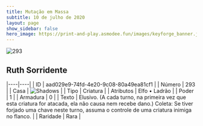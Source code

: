```yaml
---
title: Mutação em Massa
subtitle: 10 de julho de 2020
layout: page
show_sidebar: false
hero_image: https://print-and-play.asmodee.fun/images/keyforge_banner.jpg
---
```


![293](https://cdn.keyforgegame.com/media/card_front/pt/479_293_V2H6733WRV33_pt.png)

## Ruth Sorridente

|----|----|
| ID | aad029e9-74fd-4e20-9c08-80a49ea81cf1 |
| Número | 293 |
| Casa | ![Shadows](https://archonarcana.com/images/thumb/e/ee/Shadows.png/22px-Shadows.png "Sombras") |
| Tipo | Criatura |
| Atributos | Elfo • Ladrão |
| Poder | 1 |
| Armadura | 0 |
| Texto | Elusivo. (A cada turno, na primeira vez que esta criatura for atacada, ela não causa nem recebe dano.) Coleta: Se tiver forjado uma chave neste turno, assuma o controle de uma criatura inimiga no flanco. |
| Raridade | Rara |
